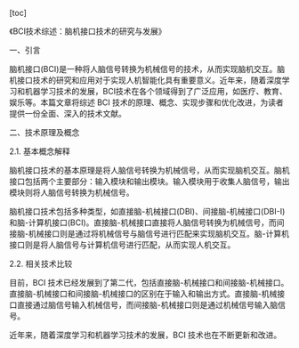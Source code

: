 
[toc]                    
                
                
《BCI技术综述：脑机接口技术的研究与发展》

一、引言

脑机接口(BCI)是一种将人脑信号转换为机械信号的技术，从而实现脑机交互。脑机接口技术的研究和应用对于实现人机智能化具有重要意义。近年来，随着深度学习和机器学习技术的发展，BCI技术在各个领域得到了广泛应用，如医疗、教育、娱乐等。本篇文章将综述 BCI 技术的原理、概念、实现步骤和优化改进，为读者提供一份全面、深入的技术文献。

二、技术原理及概念

2.1. 基本概念解释

脑机接口技术的基本原理是将人脑信号转换为机械信号，从而实现脑机交互。脑机接口包括两个主要部分：输入模块和输出模块。输入模块用于收集人脑信号，输出模块则将人脑信号转换为机械信号。

脑机接口技术包括多种类型，如直接脑-机械接口(DBI)、间接脑-机械接口(DBI-I)和脑-计算机接口(BCI)。直接脑-机械接口直接将人脑信号转换为机械信号，而间接脑-机械接口则是通过将机械信号与脑信号进行匹配来实现脑机交互。脑-计算机接口则是将人脑信号与计算机信号进行匹配，从而实现人机交互。

2.2. 相关技术比较

目前，BCI 技术已经发展到了第二代，包括直接脑-机械接口和间接脑-机械接口。直接脑-机械接口和间接脑-机械接口的区别在于输入和输出方式。直接脑-机械接口直接通过脑信号输入机械信号，而间接脑-机械接口则是通过机械信号输入脑信号。

近年来，随着深度学习和机器学习技术的发展，BCI 技术也在不断更新和改进。

